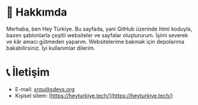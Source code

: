 # 🤔 Hakkımda
Merhaba, ben Hey Türkiye. Bu sayfada, yani GitHub üzerinde html koduyla, bazen şablonlarla çeşitli websiteler ve sayfalar oluştururum. İşimi severek ve kâr amacı gütmeden yaparım. Websitelerime bakmak için depolarıma bakabilirsiniz. İyi kullanımlar dilerim.

# 📞 İletişim

* E-mail: [xrqu@sdevs.org](mailto:xrqu@sdevs.org)
* Kişisel sitem: [https://heyturkiye.tech/](https://heyturkiye.tech/)
